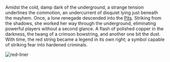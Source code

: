 Amidst the cold, damp dark of the underground, a strange tension underlines the commotion, an undercurrent of disquiet lying just beneath the mayhem. Once, a lone renegade descended into the [Pits](https://legendarystories.net/world-of-rathe/pits/pits.html). Striking from the shadows, she worked her way through the underground, eliminating powerful players without a second glance. A flash of polished copper in the darkness, the twang of a crimson bowstring, and another one bit the dust. With time, the red string became a legend in its own right; a symbol capable of striking fear into hardened criminals.

<img src="https://d2hl7maqck52px.cloudfront.net/weapons/red-liner.webp" alt="red-liner" class="center">
